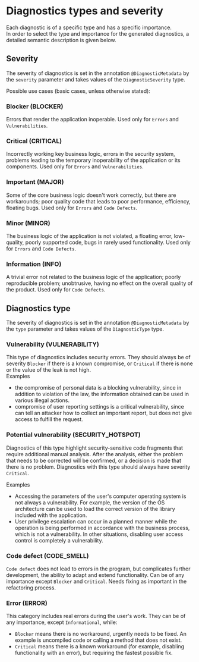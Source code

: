 # Diagnostics types and severity

Each diagnostic is of a specific type and has a specific importance.   
In order to select the type and importance for the generated diagnostics, a detailed semantic description is given below.

## Severity

The severity of diagnostics is set in the annotation `@DiagnosticMetadata` by the `severity` parameter and takes values ​​of the `DiagnosticSeverity` type.

Possible use cases (basic cases, unless otherwise stated):

### Blocker (BLOCKER)

Errors that render the application inoperable. Used only for `Errors` and `Vulnerabilities`.

### Critical (CRITICAL)

Incorrectly working key business logic, errors in the security system, problems leading to the temporary inoperability of the application or its components. Used only for `Errors` and `Vulnerabilities`.

### Important (MAJOR)

Some of the core business logic doesn't work correctly, but there are workarounds; poor quality code that leads to poor performance, efficiency, floating bugs. Used only for `Errors` and `Code Defects`.

### Minor (MINOR)

The business logic of the application is not violated, a floating error, low-quality, poorly supported code, bugs in rarely used functionality. Used only for `Errors` and `Code Defects`.

### Information (INFO)

A trivial error not related to the business logic of the application; poorly reproducible problem; unobtrusive, having no effect on the overall quality of the product. Used only for `Code Defects`.

## Diagnostics type

The severity of diagnostics is set in the annotation `@DiagnosticMetadata` by the `type` parameter and takes values ​​of the `DiagnosticType` type.

### Vulnerability (VULNERABILITY)

This type of diagnostics includes security errors. They should always be of severity `Blocker` if there is a known compromise, or `Critical` if there is none or the value of the leak is not high.   
Examples

- the compromise of personal data is a blocking vulnerability, since in addition to violation of the law, the information obtained can be used in various illegal actions.
- compromise of user reporting settings is a critical vulnerability, since can tell an attacker how to collect an important report, but does not give access to fulfill the request.

### Potential vulnerability (SECURITY_HOTSPOT)

Diagnostics of this type highlight security-sensitive code fragments that require additional manual analysis. After the analysis, either the problem that needs to be corrected will be confirmed, or a decision is made that there is no problem. Diagnostics with this type should always have severity `Critical`.

Examples

- Accessing the parameters of the user's computer operating system is not always a vulnerability. For example, the version of the OS architecture can be used to load the correct version of the library included with the application.
- User privilege escalation can occur in a planned manner while the operation is being performed in accordance with the business process, which is not a vulnerability. In other situations, disabling user access control is completely a vulnerability.

### Code defect (CODE_SMELL)

`Code defect` does not lead to errors in the program, but complicates further development, the ability to adapt and extend functionality. Can be of any importance except `Blocker` and `Critical`. Needs fixing as important in the refactoring process.

### Error (ERROR)

This category includes real errors during the user's work. They can be of any importance, except `Informational`, while:

- `Blocker` means there is no workaround, urgently needs to be fixed. An example is uncompiled code or calling a method that does not exist.
- `Critical` means there is a known workaround (for example, disabling functionality with an error), but requiring the fastest possible fix.
